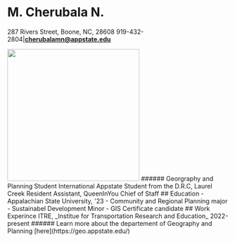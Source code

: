# M. Cherubala N.
287 Rivers Street, Boone, NC, 28608
919-432-2804|**cherubalamn@appstate.edu**


<img src="Interview_pic.jpg" width="300"/>
###### Georgraphy and Planning Student
International Appstate Student from the D.R.C, Laurel Creek Resident Assistant, QueenInYou Chief of Staff
## Education
- Appalachian State University, '23
- Community and Regional Planning major
- Sustainabel Development Minor
- GIS Certificate candidate
## Work Experince
ITRE, _Institue for Transportation Research and Education_
2022-present
###### Learn more about the departement of Geography and Planning [here](https://geo.appstate.edu/)
